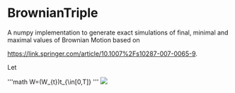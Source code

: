 # BrownianTriple
A numpy implementation to generate exact simulations of final, minimal and maximal values of Brownian Motion based on 

https://link.springer.com/article/10.1007%2Fs10287-007-0065-9.

Let 

'''math
W=(W_{t})t_{\in[0,T]}
'''
<img src="https://render.githubusercontent.com/render/math?math=e^{i \pi} = -1">
